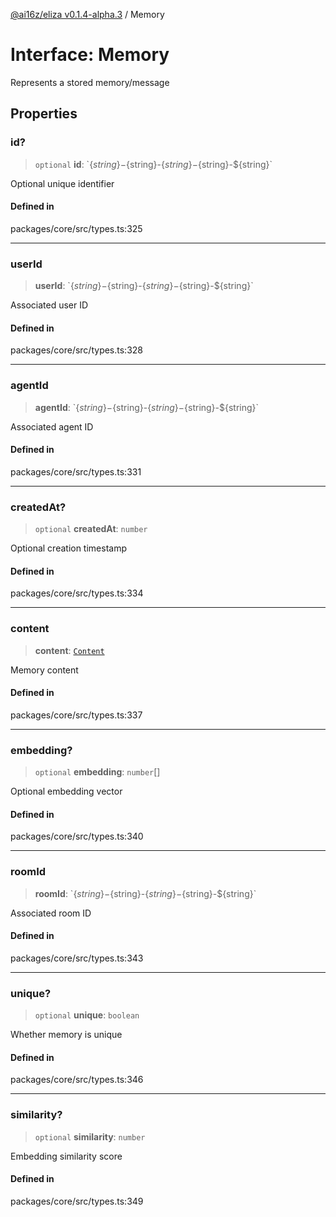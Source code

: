 [@ai16z/eliza v0.1.4-alpha.3](../index.md) / Memory

# Interface: Memory

Represents a stored memory/message

## Properties

### id?

> `optional` **id**: \`$\{string\}-$\{string\}-$\{string\}-$\{string\}-$\{string\}\`

Optional unique identifier

#### Defined in

packages/core/src/types.ts:325

***

### userId

> **userId**: \`$\{string\}-$\{string\}-$\{string\}-$\{string\}-$\{string\}\`

Associated user ID

#### Defined in

packages/core/src/types.ts:328

***

### agentId

> **agentId**: \`$\{string\}-$\{string\}-$\{string\}-$\{string\}-$\{string\}\`

Associated agent ID

#### Defined in

packages/core/src/types.ts:331

***

### createdAt?

> `optional` **createdAt**: `number`

Optional creation timestamp

#### Defined in

packages/core/src/types.ts:334

***

### content

> **content**: [`Content`](Content.md)

Memory content

#### Defined in

packages/core/src/types.ts:337

***

### embedding?

> `optional` **embedding**: `number`[]

Optional embedding vector

#### Defined in

packages/core/src/types.ts:340

***

### roomId

> **roomId**: \`$\{string\}-$\{string\}-$\{string\}-$\{string\}-$\{string\}\`

Associated room ID

#### Defined in

packages/core/src/types.ts:343

***

### unique?

> `optional` **unique**: `boolean`

Whether memory is unique

#### Defined in

packages/core/src/types.ts:346

***

### similarity?

> `optional` **similarity**: `number`

Embedding similarity score

#### Defined in

packages/core/src/types.ts:349
